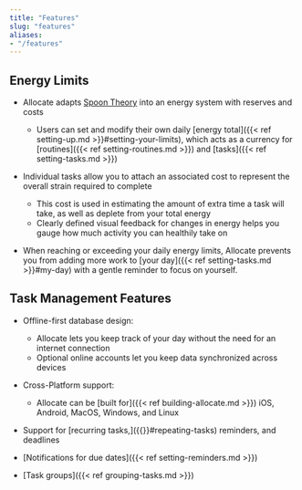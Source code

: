 ```yaml
---
title: "Features"
slug: "features"
aliases:
- "/features"
---
```


## Energy Limits

- Allocate adapts [Spoon Theory](https://butyoudontlooksick.com/articles/written-by-christine/the-spoon-theory/) into an energy system with reserves and costs
  - Users can set and modify their own daily [energy total]({{< ref setting-up.md >}}#setting-your-limits), which acts as a currency for [routines]({{< ref setting-routines.md >}}) and [tasks]({{< ref setting-tasks.md >}})

- Individual tasks allow you to attach an associated cost to represent the overall strain required to complete
  - This cost is used in estimating the amount of extra time a task will take, as well as deplete from your total energy
  - Clearly defined visual feedback for changes in energy helps you gauge how much activity you can healthily take on

- When reaching or exceeding your daily energy limits, Allocate prevents you from adding more work to [your day]({{< ref setting-tasks.md >}}#my-day) with a gentle reminder to focus on yourself.


## Task Management Features
- Offline-first database design:
  - Allocate lets you keep track of your day without the need for an internet connection
  - Optional online accounts let you keep data synchronized across devices

- Cross-Platform support:
  - Allocate can be [built for]({{< ref building-allocate.md >}}) iOS, Android, MacOS, Windows, and Linux

- Support for [recurring tasks,]({{<ref setting-tasks.md >}}#repeating-tasks) reminders, and deadlines
- [Notifications for due dates]({{< ref setting-reminders.md >}})
- [Task groups]({{< ref grouping-tasks.md >}})

